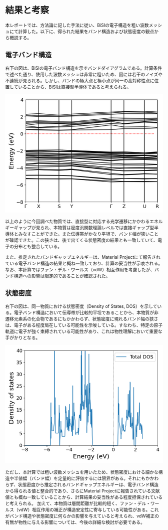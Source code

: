 # 結果と考察

本レポートでは、方法論に記した手法に従い、BiSIの電子構造を粗い波数メッシュにて計算した。以下に、得られた結果をバンド構造および状態密度の観点から概説する。

## 電子バンド構造

右下の図は、BiSIの電子バンド構造を示すバンドダイアグラムである。計算条件で述べた通り、使用した波数メッシュは非常に粗いため、図には若干のノイズや不連続が見られる。しかし、バンドの極大点と極小点が同一の高対称性点に位置していることから、BiSIは直接型半導体であると考えられる。

![](./band.png)

以上のように今回調べた物質では、直接型に対応する光学遷移にかかわるエネルギーギャップが見られ、本物質は密度汎関数理論レベルでは直接ギャップ型半導体とみなすことができた。また伝導帯がかなり平坦で、バンド幅が狭いことが確認できた。この狭さは、後で出てくる状態密度の結果とも一致していて、電子の分布とも整合している。

また、推定されたバンドギャップエネルギーは、Material Projectにて報告されている電子バンド構造の結果と概ね一致しており、計算の妥当性が示唆される。なお、本計算ではファン・デル・ワールス（vdW）相互作用を考慮したが、バンド構造への影響は限定的であることが確認された。

## 状態密度

右下の図は、同一物質における状態密度（Density of States, DOS）を示している。電子バンド構造において伝導帯が比較的平坦であることから、本物質が非遷移元素系の化合物であるにもかかわらず、状態密度に現れるバンド幅の狭さは、電子がある程度局在している可能性を示唆している。すなわち、特定の原子軌道に電子が強く束縛されている可能性があり、これは物性理解において重要な手がかりとなる。

![](dos.png)

ただし、本計算では粗い波数メッシュを用いたため、状態密度における細かな構造や半値幅（バンド幅）を定量的に評価するには限界がある。それにもかかわらず、状態密度から推定されるバンドギャップエネルギーは、電子バンド構造から得られる値と整合的であり、さらにMaterial Projectに報告されている文献値とも概ね一致していることから、計算結果の妥当性がある程度担保されていると考えられる。
加えて、本物質は層間距離が比較的短く、ファン・デル・ワールス（vdW）相互作用の補正が構造安定性に寄与している可能性がある。これがバンド構造や状態密度に何らかの影響を与えていると考えられ、vdW補正の有無が物性に与える影響については、今後の詳細な検討が必要である。
